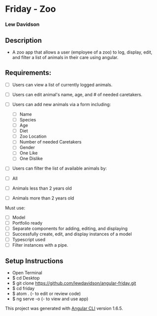 # Friday - Zoo
### Lew Davidson

## Description
 * A zoo app that allows a user (employee of a zoo) to log, display, edit, and filter a list of animals in their care using angular.

## Requirements:

- [ ] Users can view a list of currently logged animals.
- [ ] Users can edit animal's name, age, and # of needed caretakers.
- [ ] Users can add new animals via a form including:
  - [ ] Name
  - [ ] Species
  - [ ] Age
  - [ ] Diet
  - [ ] Zoo Location
  - [ ] Number of needed Caretakers
  - [ ] Gender
  - [ ] One Like
  - [ ] One Dislike
- [ ] Users can filter the list of available animals by:
 - [ ] All
 - [ ] Animals less than 2 years old
 - [ ] Animals more than 2 years old


Must use:
 - [ ] Model
 - [ ] Portfolio ready
 - [ ] Separate components for adding, editing, and displaying
 - [ ] Successfully create, edit, and display instances of a model
 - [ ] Typescript used
 - [ ] Filter instances with a pipe.

## Setup Instructions
* Open Terminal
* $ cd Desktop
* $ git clone https://github.com/lewdavidson/angular-friday.git
* $ cd friday
* $ atom .  (- to edit or review code)
* $ ng serve -o (- to view and use app)

This project was generated with [Angular CLI](https://github.com/angular/angular-cli) version 1.6.5.
